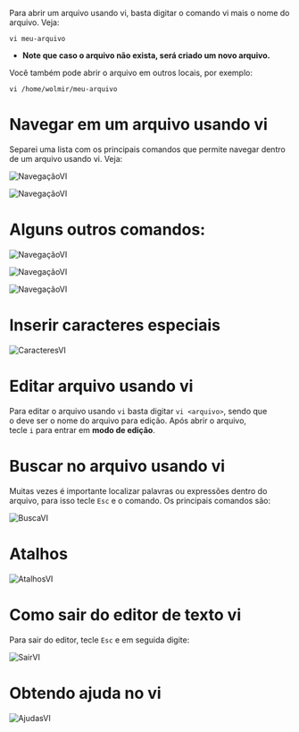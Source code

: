 Para abrir um arquivo usando vi, basta digitar o comando vi mais o nome do arquivo. Veja:

```
vi meu-arquivo
```

- **Note que caso o arquivo não exista, será criado um novo arquivo.**

Você também pode abrir o arquivo em outros locais, por exemplo:

```
vi /home/wolmir/meu-arquivo
```


# Navegar em um arquivo usando vi


Separei uma lista com os principais comandos que permite navegar dentro de um arquivo usando vi. Veja:

![NavegaçãoVI](../../img/vi.png)

![NavegaçãoVI](../../img/vi2.png)

# Alguns outros comandos:

![NavegaçãoVI](../../img/vi3.png)

![NavegaçãoVI](../../img/vi4.png)

![NavegaçãoVI](../../img/vi5.png)

# Inserir caracteres especiais

![CaracteresVI](../../img/vi6.png)

# Editar arquivo usando vi


Para editar o arquivo usando `vi` basta digitar `vi <arquivo>`, sendo que o deve ser o nome do arquivo para edição. Após abrir o arquivo, tecle `i` para entrar em **modo de edição**.


# Buscar no arquivo usando vi


Muitas vezes é importante localizar palavras ou expressões dentro do arquivo, para isso tecle `Esc` e o comando. Os principais comandos são:

![BuscaVI](../../img/vi7.png)

# Atalhos

![AtalhosVI](../../img/vi8.png)

# Como sair do editor de texto vi


Para sair do editor, tecle `Esc` e em seguida digite:

![SairVI](../../img/vi9.png)

# Obtendo ajuda no vi

![AjudasVI](../../img/vi10.png)


